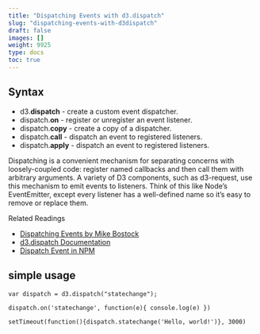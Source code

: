 ```yaml
---
title: "Dispatching Events with d3.dispatch"
slug: "dispatching-events-with-d3dispatch"
draft: false
images: []
weight: 9925
type: docs
toc: true
---
```


## Syntax
- d3.**dispatch** - create a custom event dispatcher.
- dispatch.**on** - register or unregister an event listener.
- dispatch.**copy** - create a copy of a dispatcher.
- dispatch.**call** - dispatch an event to registered listeners.
- dispatch.**apply** - dispatch an event to registered listeners.

Dispatching is a convenient mechanism for separating concerns with loosely-coupled code: register named callbacks and then call them with arbitrary arguments. A variety of D3 components, such as d3-request, use this mechanism to emit events to listeners. Think of this like Node’s EventEmitter, except every listener has a well-defined name so it’s easy to remove or replace them.

Related Readings
 - [Dispatching Events by Mike Bostock](https://bl.ocks.org/mbostock/5872848)
 - [d3.dispatch Documentation](https://github.com/d3/d3/blob/master/API.md#dispatches-d3-dispatch)
 - [Dispatch Event in NPM][1]


  [1]: https://www.npmjs.com/package/d3-dispatch

## simple usage
    var dispatch = d3.dispatch("statechange");

    dispatch.on('statechange', function(e){ console.log(e) })

    setTimeout(function(){dispatch.statechange('Hello, world!')}, 3000)

